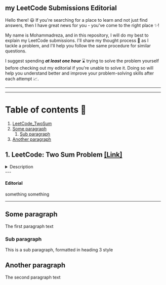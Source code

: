 ## my LeetCode Submissions Editorial ##
Hello there! :smiley: If you're searching for a place to learn and not just find answers, then I have great news for you - you've come to the right place :sparkles:! 

My name is Mohammadreza, and in this repository, I will do my best to explain my LeetCode submissions. I'll share my thought process :thought_balloon: as I tackle a problem, and I'll help you follow the same procedure for similar questions. 

I suggest spending ***at least one hour*** :hourglass: trying to solve the problem yourself before checking out my editorial if you're unable to solve it. Doing so will help you understand better and improve your problem-solving skills after each attempt :chart_with_upwards_trend:.

***
***

# Table of contents :page_facing_up:
1. [LeetCode_TwoSum](#LeetCode_TwoSum)
2. [Some paragraph](#paragraph1)
    1. [Sub paragraph](#subparagraph1)
3. [Another paragraph](#paragraph2)

## 1. LeetCode: Two Sum Problem [[Link]](https://leetcode.com/problems/two-sum/ "Two Sum in LeetCode") <a name="LeetCode_TwoSum"></a>

<details>
<summary> Description</summary>

> Given an array of integers nums and an integer target, return indices of the two numbers such that they add up to target.
> You may assume that each input would have exactly one solution, and you may not use the same element twice.
> You can return the answer in any order.

> Example 1: <br> Input: nums = [2,7,11,15], target = 9 <br> Output: [0,1] <br> Explanation: Because nums[0] + nums[1] == 9, we return [0, 1].

> Example 2: <br> Input: nums = [3,2,4], target = 6 <br> Output: [1,2]

> Example 3: <br> Input: nums = [3,3], target = 6 <br> Output: [0,1]
</details>
---

#### Editorial

something something

***

## Some paragraph <a name="paragraph1"></a>
The first paragraph text

### Sub paragraph <a name="subparagraph1"></a>
This is a sub paragraph, formatted in heading 3 style

## Another paragraph <a name="paragraph2"></a>
The second paragraph text
